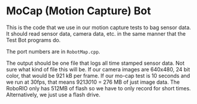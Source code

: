 # MoCap (Motion Capture) Bot

This is the code that we use in our motion capture tests to bag sensor data. It should read sensor data, camera data, etc. in the same manner that the Test Bot programs do.

The port numbers are in `RobotMap.cpp`.

The output should be one file that logs all time stamped sensor data. Not sure what kind of file this will be. If our camera images are 640x480, 24 bit color, that would be 921 kB per frame. If our mo-cap test is 10 seconds and we run at 30fps, that means 921*30*10 = 276 MB of just image data. The RoboRIO only has 512MB of flash so we have to only record for short times. Alternatively, we just use a flash drive.
